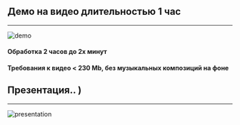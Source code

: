 ## Демо на видео длительностью 1 час 

---

![demo](https://www.youtube.com/watch?v=aDGq0TzJrqc "demo 1h video")

#### Обработка 2 часов до 2х минут 

#### Требования к видео < 230 Mb, без музыкальных композиций на фоне

## Презентация.. ) 

---

![presentation](https://docs.google.com/presentation/d/1_UAX2Y9y2yuSZxQxVFmaaiffL0y7gkS9/edit?usp=sharing&ouid=112844964734891770101&rtpof=true&sd=true "presentation")
